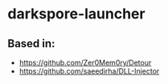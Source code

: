 # darkspore-launcher

## Based in:
- https://github.com/Zer0Mem0ry/Detour
- https://github.com/saeedirha/DLL-Injector
